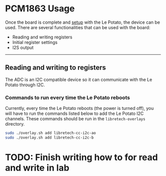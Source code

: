 # PCM1863 Usage

Once the board is complete and [setup](https://github.com/jelkinsjames/chameleon-PCB/tree/main/PCM1863/setup) with the Le Potato, the device can be used. There are several functionalities that can be used with the board:
- Reading and writing registers
- Initial register settings
- I2S output

---

## Reading and writing to registers
The ADC is an I2C compatible device so it can communicate with the Le Potato through I2C.

### Commands to run every time the Le Potato reboots
Currently, every time the Le Potato reboots (the power is turned off), you will have to run the commands listed below to add the Le Potato I2C channels. These commands should be run in the `libretech-overlays` directory.

```bash
sudo ./overlay.sh add libretech-cc-i2c-ao
sudo ./overlay.sh add libretech-cc-i2c-b
```

# TODO: Finish writing how to for read and write in lab
